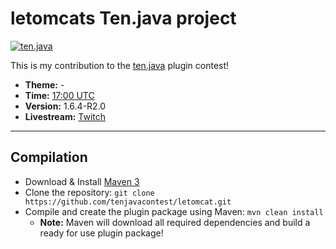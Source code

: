 letomcats Ten.java project
==========
[![ten.java](http://i.imgur.com/c2y4evp.png)](http://tenjava.com/)

This is my contribution to the [ten.java](http://tenjava.com/) plugin contest!

- __Theme:__ -
- __Time:__ [17:00 UTC](http://www.timeanddate.com/worldclock/fixedtime.html?msg=ten.java&iso=20131207T17&p1=136&ah=10)
- __Version:__ 1.6.4-R2.0
- __Livestream:__ [Twitch](http://www.twitch.tv/letomcat)

---------------------------------------

Compilation
-------------
- Download & Install [Maven 3](http://maven.apache.org/download.html)
- Clone the repository: `git clone https://github.com/tenjavacontest/letomcat.git`
- Compile and create the plugin package using Maven: `mvn clean install`
  - __Note:__ Maven will download all required dependencies and build a ready for use plugin package!
